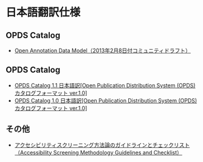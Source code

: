 # 日本語翻訳仕様
## OPDS Catalog

- [Open Annotation Data Model（2013年2月8日付コミュニティドラフト）](https://kzakza.github.io/trl/open-annotation/cd/core/20130208/index.html)


## OPDS Catalog

- [OPDS Catalog 1.1 日本語訳[Open Publication Distribution System (OPDS) カタログフォーマット ver.1.0]](https://kzakza.github.io/trl/opds/opds1_1_jpn.html)
- [OPDS Catalog 1.0 日本語訳[Open Publication Distribution System (OPDS) カタログフォーマット ver.1.0]](https://kzakza.github.io/trl/opds/opds1_0_jpn.html)

## その他

- [アクセシビリティスクリーニング方法論のガイドラインとチェックリスト（Accessibility Screening Methodology Guidelines and Checklist）](https://kzakza.github.io/trl/a11y/a11y_smgc/accessibility-screening-methodology-guidelines-and-checklist.html)
